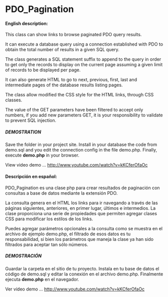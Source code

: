 PDO_Pagination
==============

<h4>English description:</h4>

This class can show links to browse paginated PDO query results.

It can execute a database query using a connection established with PDO to obtain the total number of results in a given SQL query.

The class generates a SQL statement suffix to append to the query in order to get only the records to display on the current page assuming a given limit of records to be displayed per page.

It can also generate HTML to go to next, previous, first, last and intermediate pages of the database results listing pages.

The class allow modified the CSS style for the HTML links, through CSS classes.

The value of the GET parameters have been filtered to accept only numbers, if you add new parameters GET, it is your responsibility to validate to prevent SQL injection.

<H5>DEMOSTRATION</H5>

Save the folder in your project site. Install in your database the code from demo.sql and you edit the connection config in the file demo.php. Finally, execute <strong>demo.php</strong> in your browser.

View video demo ... http://www.youtube.com/watch?v=kKCferOfaOc

<h4>Descripción en español:</h4>

PDO_Pagination es una clase php para crear resultados de paginación con consultas a base de datos mediante la extensión PDO.

La consulta genera en el HTML los links para ir navegando a través de las páginas siguientes, anteriores, en primer lugar, últimos e intermedios. La clase proporciona una serie de propiedades que permiten agregar clases CSS para modificar los estilos de los links.

Puedes agregar parámetros opcionales a la consulta como se muestra en el archivo de ejemplo demo.php, el filtrado de esos datos es tu responsabilidad, si bien los parámetros que maneja la clase ya han sido filtrados para aceptar tan sólo números.

<h5>DEMOSTRACIÓN</h5>

Guardar la carpeta en el sitio de tu proyecto. Instala en tu base de datos el código de demo.sql y editar la conexión en el archivo demo.php. Finalmente ejecuta <strong>demo.php</strong> en el navegador.

Ver vídeo demo ... http://www.youtube.com/watch?v=kKCferOfaOc
